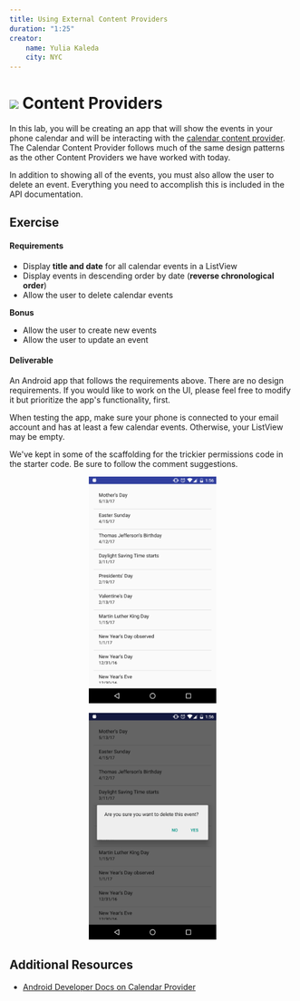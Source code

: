 ```yaml
---
title: Using External Content Providers
duration: "1:25"
creator:
    name: Yulia Kaleda
    city: NYC
---
```


# ![](https://ga-dash.s3.amazonaws.com/production/assets/logo-9f88ae6c9c3871690e33280fcf557f33.png) Content Providers

In this lab, you will be creating an app that will show the events in your phone calendar and will be interacting with the [calendar content provider](http://developer.android.com/guide/topics/providers/calendar-provider.html). The Calendar Content Provider follows much of the same design patterns as the other Content Providers we have worked with today.

In addition to showing all of the events, you must also allow the user to delete an event. Everything you need to accomplish this is included in the API documentation.

## Exercise

#### Requirements

- Display **title and date** for all calendar events in a ListView
- Display events in descending order by date (**reverse chronological order**)
- Allow the user to delete calendar events

**Bonus**

- Allow the user to create new events
- Allow the user to update an event

#### Deliverable

An Android app that follows the requirements above. There are no design requirements. If you would like to work on the UI, please feel free to modify it but prioritize the app's functionality, first.

When testing the app, make sure your phone is connected to your email account and has at least a few calendar events. Otherwise, your ListView may be empty.  

We've kept in some of the scaffolding for the trickier permissions code in the starter code. Be sure to follow the comment suggestions.

<p align="center">
  <img src="screenshots/screen1.png" height="400px" />
</p>

<p align="center">
  <img src="screenshots/screen2.png" height="400px" />
</p>

## Additional Resources  
- [Android Developer Docs on Calendar Provider](http://developer.android.com/guide/topics/providers/calendar-provider.html)
